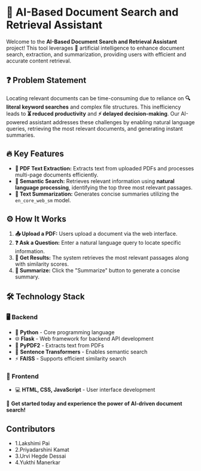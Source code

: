 # 📄 AI-Based Document Search and Retrieval Assistant

Welcome to the **AI-Based Document Search and Retrieval Assistant** project! This tool leverages 🤖 artificial intelligence to enhance document search, extraction, and summarization, providing users with efficient and accurate content retrieval.

## ❓ Problem Statement
Locating relevant documents can be time-consuming due to reliance on **🔍 literal keyword searches** and complex file structures. This inefficiency leads to **⏳ reduced productivity** and **⚡ delayed decision-making**. Our AI-powered assistant addresses these challenges by enabling natural language queries, retrieving the most relevant documents, and generating instant summaries.

## 🔥 Key Features
- **📄 PDF Text Extraction:** Extracts text from uploaded PDFs and processes multi-page documents efficiently.
- **🧠 Semantic Search:** Retrieves relevant information using **natural language processing**, identifying the top three most relevant passages.
- **📜 Text Summarization:** Generates concise summaries utilizing the `en_core_web_sm` model.

## ⚙️ How It Works
1. **📤 Upload a PDF:** Users upload a document via the web interface.
2. **❓ Ask a Question:** Enter a natural language query to locate specific information.
3. **🔎 Get Results:** The system retrieves the most relevant passages along with similarity scores.
4. **📝 Summarize:** Click the "Summarize" button to generate a concise summary.

## 🛠️ Technology Stack
### 🖥️ Backend
- 🐍 **Python** - Core programming language
- 🌐 **Flask** - Web framework for backend API development
- 📜 **PyPDF2** - Extracts text from PDFs
- 🧠 **Sentence Transformers** - Enables semantic search
- ⚡ **FAISS** - Supports efficient similarity search

### 🎨 Frontend
- 💻 **HTML, CSS, JavaScript** - User interface development

📄 **Get started today and experience the power of AI-driven document search!**

## Contributors
- 1.Lakshimi Pai
- 2.Priyadarshini Kamat
- 3.Urvi Hegde Dessai
- 4.Yukthi Manerkar
